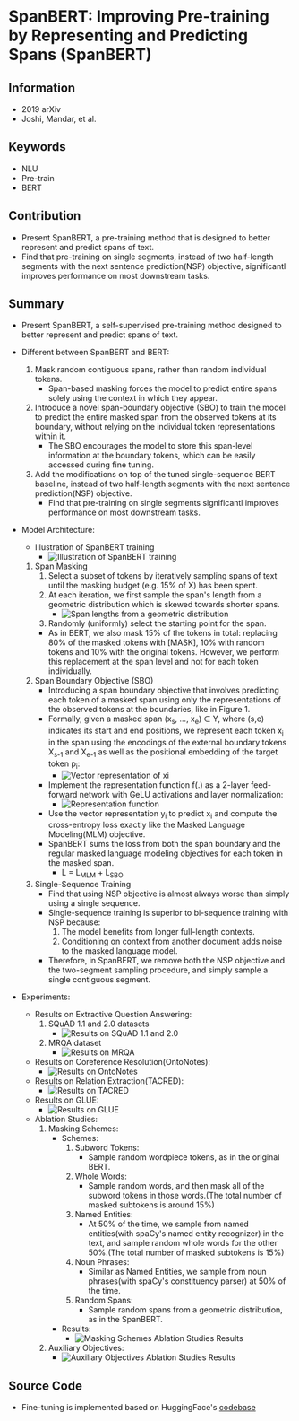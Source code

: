 # SpanBERT: Improving Pre-training by Representing and Predicting Spans (SpanBERT)
## Information
- 2019 arXiv
- Joshi, Mandar, et al.

## Keywords
- NLU
- Pre-train
- BERT

## Contribution
- Present SpanBERT, a pre-training method that is designed to better represent and predict spans of text.
- Find that pre-training on single segments, instead of two half-length segments with the next sentence prediction(NSP) objective, significantl improves performance on most downstream tasks.

## Summary
- Present SpanBERT, a self-supervised pre-training method designed to better represent and predict spans of text.

- Different between SpanBERT and BERT:
	1. Mask random contiguous spans, rather than random individual tokens.
		- Span-based masking forces the model to predict entire spans solely using the context in which they appear.
	2. Introduce a novel span-boundary objective (SBO) to train the model to predict the entire masked span from the observed tokens at its boundary, without relying on the individual token representations within it.
		- The SBO encourages the model to store this span-level information at the boundary tokens, which can be easily accessed during fine tuning.
	3. Add the modifications on top of the tuned single-sequence BERT baseline, instead of two half-length segments with the next sentence prediction(NSP) objective.
		- Find that pre-training on single segments significantl improves performance on most downstream tasks.

- Model Architecture:
	- Illustration of SpanBERT training
		- ![Illustration of SpanBERT training](pic/SpanBERT_-_Improving_Pre-training_by_Representing_and_Predicting_Spans_fig1.PNG)
	1. Span Masking
		1. Select a subset of tokens by iteratively sampling spans of text until the masking budget (e.g. 15% of X) has been spent.
		2. At each iteration, we first sample the span's length from a geometric distribution which is skewed towards shorter spans.
			- ![Span lengths from a geometric distribution](pic/SpanBERT_-_Improving_Pre-training_by_Representing_and_Predicting_Spans_fig2.PNG)
		3. Randomly (uniformly) select the starting point for the span.
		- As in BERT, we also mask 15% of the tokens in total: replacing 80% of the masked tokens with [MASK], 10% with random tokens and 10% with the original tokens. However, we perform this replacement at the span level and not for each token individually.
	2. Span Boundary Objective (SBO)
		- Introducing a span boundary objective that involves predicting each token of a masked span using only the representations of the observed tokens at the boundaries, like in Figure 1.
		- Formally, given a masked span (x<sub>s</sub>, ..., x<sub>e</sub>) ∈ Y, where (s,e) indicates its start and end positions, we represent each token x<sub>i</sub> in the span using the encodings of the external boundary tokens X<sub>s-1</sub> and X<sub>e-1</sub> as well as the positional embedding of the target token p<sub>i</sub>:
			- ![Vector representation of x<sub>i</sub>](pic/SpanBERT_-_Improving_Pre-training_by_Representing_and_Predicting_Spans_fig3.PNG)
		- Implement the representation function f(.) as a 2-layer feed-forward network with GeLU activations and layer normalization:
			- ![Representation function](pic/SpanBERT_-_Improving_Pre-training_by_Representing_and_Predicting_Spans_fig4.PNG)
		- Use the vector representation y<sub>i</sub> to predict x<sub>i</sub> and compute the cross-entropy loss exactly like the Masked Language Modeling(MLM) objective.
		- SpanBERT sums the loss from both the span boundary and the regular masked language modeling objectives for each token in the masked span.
			- L = L<sub>MLM</sub> + L<sub>SBO</sub>
	3. Single-Sequence Training
		- Find that using NSP objective is almost always worse than simply using a single sequence.
		- Single-sequence training is superior to bi-sequence training with NSP because:
			1. The model benefits from longer full-length contexts.
			2. Conditioning on context from another document adds noise to the masked language model.
		- Therefore, in SpanBERT, we remove both the NSP objective and the two-segment sampling procedure, and simply sample a single contiguous segment.

- Experiments:
	- Results on Extractive Question Answering:
		1. SQuAD 1.1 and 2.0 datasets
			- ![Results on SQuAD 1.1 and 2.0](pic/SpanBERT_-_Improving_Pre-training_by_Representing_and_Predicting_Spans_fig5.PNG)
		2. MRQA dataset
			- ![Results on MRQA](pic/SpanBERT_-_Improving_Pre-training_by_Representing_and_Predicting_Spans_fig6.PNG)
	- Results on Coreference Resolution(OntoNotes):
		- ![Results on OntoNotes](pic/SpanBERT_-_Improving_Pre-training_by_Representing_and_Predicting_Spans_fig7.PNG)
	- Results on Relation Extraction(TACRED):
		- ![Results on TACRED](pic/SpanBERT_-_Improving_Pre-training_by_Representing_and_Predicting_Spans_fig8.PNG)
	- Results on GLUE:
		- ![Results on GLUE](pic/SpanBERT_-_Improving_Pre-training_by_Representing_and_Predicting_Spans_fig9.PNG)
	- Ablation Studies:
		1. Masking Schemes:
			- Schemes:
				1. Subword Tokens:
					- Sample random wordpiece tokens, as in the original BERT.
				2. Whole Words:
					- Sample random words, and then mask all of the subword tokens in those words.(The total number of masked subtokens is around 15%)
				3. Named Entities:
					- At 50% of the time, we sample from named entities(with spaCy's named entity recognizer) in the text, and sample random whole words for the other 50%.(The total number of masked subtokens is 15%)
				4. Noun Phrases:
					- Similar as Named Entities, we sample from noun phrases(with spaCy's constituency parser) at 50% of the time.
				5. Random Spans:
					- Sample random spans from a geometric distribution, as in the SpanBERT.
			- Results:
				- ![Masking Schemes Ablation Studies Results](pic/SpanBERT_-_Improving_Pre-training_by_Representing_and_Predicting_Spans_fig10.PNG)
		2. Auxiliary Objectives:
			- ![Auxiliary Objectives Ablation Studies Results](pic/SpanBERT_-_Improving_Pre-training_by_Representing_and_Predicting_Spans_fig11.PNG)

## Source Code
- Fine-tuning is implemented based on HuggingFace's [codebase](https://github.com/huggingface/pytorch-transformers)

